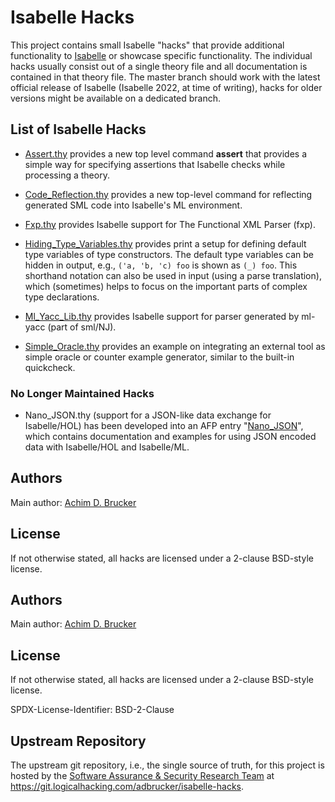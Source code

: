# Isabelle Hacks

This project contains small Isabelle "hacks" that provide additional 
functionality to [Isabelle](https://isabelle.in.tum.de) or showcase
specific functionality. The individual hacks usually consist out of 
a single theory file and all documentation is contained in that 
theory file. The master branch should work with the latest official 
release of Isabelle (Isabelle 2022, at time of writing), hacks for 
older versions might be available on a dedicated branch.

## List of Isabelle Hacks

* [Assert.thy](Assert.thy) provides a new top level command **assert**
  that provides a simple way for specifying assertions that Isabelle
  checks while processing a theory.

* [Code_Reflection.thy](Code_Reflection.thy) provides a new top-level 
  command for reflecting generated SML code into Isabelle's ML 
  environment.

* [Fxp.thy](Fxp.thy) provides Isabelle support for The Functional XML
  Parser (fxp).

* [Hiding_Type_Variables.thy](Hiding_Type_Variables.thy) provides
  print a setup for defining default type variables of type
  constructors. The default type variables can be hidden in output,
  e.g., `('a, 'b, 'c) foo` is shown as `(_) foo`. This shorthand
  notation can also be used in input (using a parse translation),
  which (sometimes) helps to focus on the important parts of complex
  type declarations.

* [Ml_Yacc_Lib.thy](Ml_Yacc_Lib.thy) provides Isabelle support for parser 
  generated by ml-yacc (part of sml/NJ).

* [Simple_Oracle.thy](Simple_Oracle.thy) provides an example on integrating 
  an external tool as simple oracle or counter example generator, similar
  to the built-in quickcheck.

### No Longer Maintained Hacks

* Nano_JSON.thy (support for a JSON-like data exchange for Isabelle/HOL)
  has been developed into an AFP entry "[Nano_JSON](https://www.isa-afp.org/entries/Nano_JSON.html)", 
  which contains documentation and examples for using JSON encoded data with 
  Isabelle/HOL and Isabelle/ML. 

## Authors

Main author: [Achim D. Brucker](http://www.brucker.ch/)

## License

If not otherwise stated, all hacks are licensed under a 2-clause 
BSD-style license.

## Authors

Main author: [Achim D. Brucker](http://www.brucker.ch/)

## License

If not otherwise stated, all hacks are licensed under a 2-clause 
BSD-style license.

SPDX-License-Identifier: BSD-2-Clause

## Upstream Repository

The upstream git repository, i.e., the single source of truth, for this project is hosted 
by the [Software Assurance & Security Research Team](https://logicalhacking.com) at
<https://git.logicalhacking.com/adbrucker/isabelle-hacks>.
